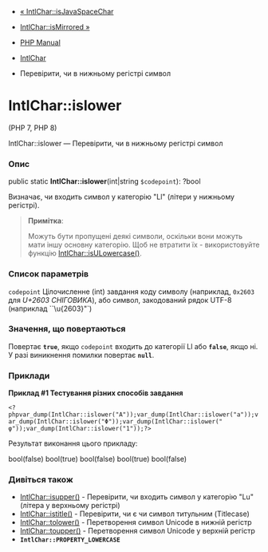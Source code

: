 - [« IntlChar::isJavaSpaceChar](intlchar.isjavaspacechar.md)
- [IntlChar::isMirrored »](intlchar.ismirrored.md)

- [PHP Manual](index.md)
- [IntlChar](class.intlchar.md)
- Перевірити, чи в нижньому регістрі символ

# IntlChar::islower

(PHP 7, PHP 8)

IntlChar::islower — Перевірити, чи в нижньому регістрі символ

### Опис

public static **IntlChar::islower**(int\|string `$codepoint`): ?bool

Визначає, чи входить символ у категорію "Ll" (літери у нижньому регістрі).

> **Примітка**:
>
> Можуть бути пропущені деякі символи, оскільки вони можуть мати іншу
> основну категорію. Щоб не втратити їх - використовуйте функцію
> [IntlChar::isULowercase()](intlchar.isulowercase.md).

### Список параметрів

`codepoint`
Цілочисленне (int) завдання коду символу (наприклад, `0x2603` для *U+2603
СНІГОВИКА*), або символ, закодований рядок UTF-8 (наприклад
``\u{2603}"`)

### Значення, що повертаються

Повертає **`true`**, якщо `codepoint` входить до категорії Ll або
**`false`**, якщо ні. У разі виникнення помилки повертає
**`null`**.

### Приклади

**Приклад #1 Тестування різних способів завдання**

` <?phpvar_dump(IntlChar::islower("A"));var_dump(IntlChar::islower("a"));var_dump(IntlChar::islower("Φ"));var_dump(IntlChar::islower(" φ"));var_dump(IntlChar::islower("1"));?> `

Результат виконання цього прикладу:

bool(false)
bool(true)
bool(false)
bool(true)
bool(false)

### Дивіться також

- [IntlChar::isupper()](intlchar.isupper.md) - Перевірити, чи входить
символ у категорію "Lu" (літера у верхньому регістрі)
- [IntlChar::istitle()](intlchar.istitle.md) - Перевірити, чи є
чи символ титульним (Titlecase)
- [IntlChar::tolower()](intlchar.tolower.md) - Перетворення
символ Unicode в нижній регістр
- [IntlChar::toupper()](intlchar.toupper.md) - Перетворення
символ Unicode у верхній регістр
- **`IntlChar::PROPERTY_LOWERCASE`**
